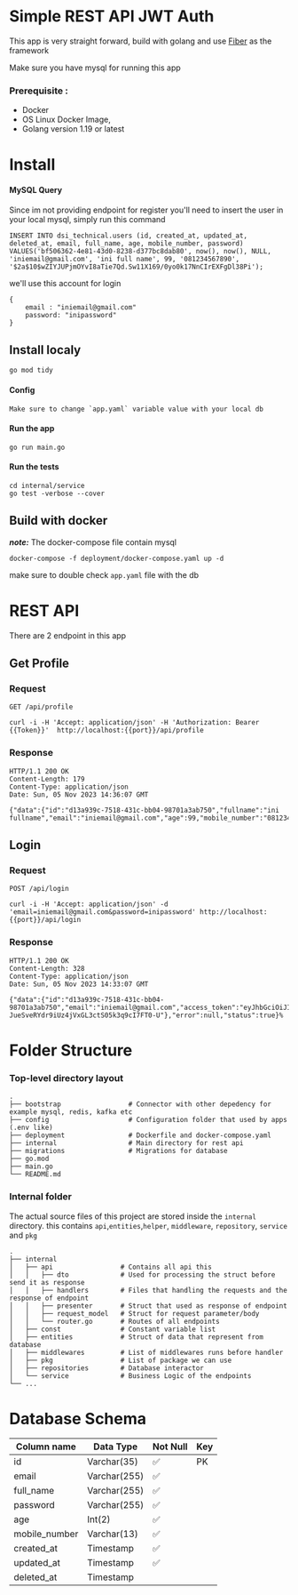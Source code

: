 Simple REST API JWT Auth
============================

This app is very straight forward, build with golang and use  [Fiber](https://gofiber.io/) as the framework

Make sure you have mysql for running this app

### Prerequisite :

- Docker
- OS Linux Docker Image,
- Golang version 1.19 or latest

# Install
#### MySQL Query


Since im not providing endpoint for register you'll need to insert the user 
in your local mysql, simply run this command

    INSERT INTO dsi_technical.users (id, created_at, updated_at, deleted_at, email, full_name, age, mobile_number, password) VALUES('bf506362-4e81-43d0-8238-d377bc8dab80', now(), now(), NULL, 'iniemail@gmail.com', 'ini full name', 99, '081234567890', '$2a$10$wZIYJUPjmOYvI8aTie7Qd.Sw11X169/0yo0k17NnCIrEXFgDl38Pi');

we'll use this account for login

    {
        email : "iniemail@gmail.com"
        password: "inipassword"
    }

## Install localy
    go mod tidy

#### Config

    Make sure to change `app.yaml` variable value with your local db

#### Run the app

    go run main.go

#### Run the tests

    cd internal/service
    go test -verbose --cover

## Build with docker

_**note:**_ The docker-compose file contain mysql

    docker-compose -f deployment/docker-compose.yaml up -d

make sure to double check `app.yaml` file with the db


# REST API

There are 2 endpoint in this app

## Get Profile

### Request

`GET /api/profile`

    curl -i -H 'Accept: application/json' -H 'Authorization: Bearer {{Token}}'  http://localhost:{{port}}/api/profile

### Response

    HTTP/1.1 200 OK
    Content-Length: 179
    Content-Type: application/json
    Date: Sun, 05 Nov 2023 14:36:07 GMT

    {"data":{"id":"d13a939c-7518-431c-bb04-98701a3ab750","fullname":"ini fullname","email":"iniemail@gmail.com","age":99,"mobile_number":"081234567890"},"error":null,"status":true}%

## Login

### Request

`POST /api/login`

    curl -i -H 'Accept: application/json' -d 'email=iniemail@gmail.com&password=inipassword' http://localhost:{{port}}/api/login

### Response

    HTTP/1.1 200 OK
    Content-Length: 328
    Content-Type: application/json
    Date: Sun, 05 Nov 2023 14:33:07 GMT

    {"data":{"id":"d13a939c-7518-431c-bb04-98701a3ab750","email":"iniemail@gmail.com","access_token":"eyJhbGciOiJIUzI1NiIsInR5cCI6IkpXVCJ9.eyJpZCI6ImQxM2E5MzljLTc1MTgtNDMxYy1iYjA0LTk4NzAxYTNhYjc1MCIsImVtYWlsIjoiYXNlbG9sZUBnbWFpbC5jb20iLCJleHAiOjE2OTkxOTY1ODd9.0oGK-JueSveRYdr9iUz4jVxGL3ctS05k3q9cI7FT0-U"},"error":null,"status":true}%

Folder Structure
============================

### Top-level directory layout

    .
    ├── bootstrap                 # Connector with other depedency for example mysql, redis, kafka etc
    ├── config                    # Configuration folder that used by apps (.env like)
    ├── deployment                # Dockerfile and docker-compose.yaml
    ├── internal                  # Main directory for rest api
    ├── migrations                # Migrations for database
    ├── go.mod                  
    ├── main.go
    └── README.md

### Internal folder

The actual source files of this project are stored inside the
`internal` directory. this contains `api`,`entities`,`helper`, `middleware`, `repository`, `service` and `pkg`

    .
    ├── internal
    │   ├── api                 # Contains all api this
    │   │   ├── dto             # Used for processing the struct before send it as response
    │   │   ├── handlers        # Files that handling the requests and the response of endpoint
    │   │   ├── presenter       # Struct that used as response of endpoint
    │   │   ├── request_model   # Struct for request parameter/body
    │   │   └── router.go       # Routes of all endpoints
    │   ├── const               # Constant variable list
    │   ├── entities            # Struct of data that represent from database
    │   ├── middlewares         # List of middlewares runs before handler
    │   ├── pkg                 # List of package we can use  
    │   ├── repositories        # Database interactor
    │   └── service             # Business Logic of the endpoints
    └── ...

# Database Schema

| Column name   | Data Type    | Not Null | Key |
|---------------|--------------|----------|-----|
| id            | Varchar(35)  | ✅        | PK  |
| email         | Varchar(255) | ✅        |     |
| full_name     | Varchar(255) | ✅        |     |
| password      | Varchar(255) | ✅        |     |
| age           | Int(2)       | ✅        |     |
| mobile_number | Varchar(13)  | ✅        |     |
| created_at    | Timestamp    | ✅        |     |
| updated_at    | Timestamp    | ✅        |     |
| deleted_at    | Timestamp    |          |     |